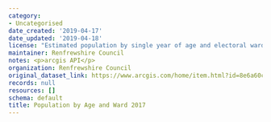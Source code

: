 ```yaml
---
category:
- Uncategorised
date_created: '2019-04-17'
date_updated: '2019-04-18'
license: "Estimated population by single year of age and electoral ward,\_ mid-2017"
maintainer: Renfrewshire Council
notes: <p>arcgis API</p>
organization: Renfrewshire Council
original_dataset_link: https://www.arcgis.com/home/item.html?id=8e6a60c35291492cabf1c480fcd2d123
records: null
resources: []
schema: default
title: Population by Age and Ward 2017
---
```

